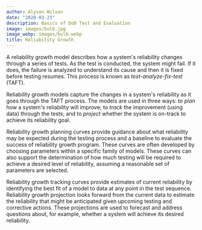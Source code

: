 ```yaml
---
author: Alyson Wilson
date: "2020-03-23"
description: Basics of DoD Test and Evaluation
image: images/bulb.jpg
image_webp: images/bulb.webp
title: Reliability Growth
---
```

A reliability growth model describes how a system's reliability changes through a series of tests. As the test is conducted, the system might fail. If it does, the failure is analyzed to understand its cause and then it is fixed before testing resumes. This process is known as *test-analyze-fix-test* (TAFT).

Reliability growth models capture the changes in a system's reliability as it goes through the TAFT process. The models are used in three ways: to *plan* how a system's reliability will improve; to *track* the improvement (using data) through the tests; and to *project* whether the system is on-track to achieve its reliability goal.

Reliability growth planning curves provide guidance about what reliability may be expected during the testing process and a baseline to evaluate the success of reliability growth program. These curves are often developed by choosing parameters within a specific family of models. These curves can also support the determination of how much testing will be required to achieve a desired level of reliability, assuming a reasonable set of parameters are selected.

Reliability growth tracking curves provide estimates of current reliability by identifying the best fit of a model to data at any point in the test sequence. Reliability growth projection looks forward from the current data to estimate the reliability that might be anticipated given upcoming testing and corrective actions. These projections are used to forecast and address questions about, for example, whether a system will achieve its desired reliability.